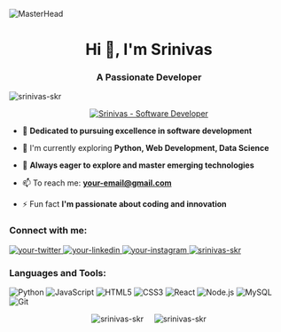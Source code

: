 ![MasterHead](https://iili.io/JU1Yhg4.gif)
<h1 align="center">Hi 👋, I'm Srinivas</h1>
<h3 align="center">A Passionate Developer</h3>

<p align="left"> <img src="https://komarev.com/ghpvc/?username=srinivas-skr&label=Profile%20views&color=0e75b6&style=flat-square" alt="srinivas-skr" /> </p>

<p align="center">
  <a href="https://github.com/srinivas-skr">
    <img src="https://readme-typing-svg.herokuapp.com?font=Fira+Code&weight=600&size=26&pause=1000&color=FFFFFF&background=0D1117_161B22¢er=true&vCenter=true&width=550&lines=Srinivas+%7C+Software+Developer;Building+Elegant+Solutions+with+Code;Passionate+about+Python%2C+Web+%26+Data+Science" alt="Srinivas - Software Developer" />
  </a>
</p>

- 🙌 **Dedicated to pursuing excellence in software development**
  
- 🌱 I'm currently exploring **Python, Web Development, Data Science**

- 💖 **Always eager to explore and master emerging technologies**

- 📫 To reach me: **your-email@gmail.com**

- ⚡ Fun fact **I'm passionate about coding and innovation**

<h3 align="left">Connect with me:</h3>
<p align="left">
<a href="https://twitter.com/your-twitter" target="_blank">
  <img src="https://img.shields.io/badge/Twitter-1DA1F2?style=for-the-badge&logo=twitter&logoColor=white" alt="your-twitter"/>
</a>
<a href="https://linkedin.com/in/your-linkedin/" target="_blank">
  <img src="https://img.shields.io/badge/LinkedIn-0077B5?style=for-the-badge&logo=linkedin&logoColor=white" alt="your-linkedin"/>
</a>
<a href="https://instagram.com/your-instagram/" target="_blank">
  <img src="https://img.shields.io/badge/Instagram-E4405F?style=for-the-badge&logo=instagram&logoColor=white" alt="your-instagram"/>
</a>
<a href="https://github.com/srinivas-skr" target="_blank">
  <img src="https://img.shields.io/badge/GitHub-181717?style=for-the-badge&logo=github&logoColor=white" alt="srinivas-skr"/>
</a>
</p>

<h3 align="left">Languages and Tools:</h3>
<p align="left"> 
  <img src="https://img.shields.io/badge/Python-3776AB?style=for-the-badge&logo=python&logoColor=white" alt="Python"/>
  <img src="https://img.shields.io/badge/JavaScript-F7DF1E?style=for-the-badge&logo=javascript&logoColor=black" alt="JavaScript"/>
  <img src="https://img.shields.io/badge/HTML5-E34F26?style=for-the-badge&logo=html5&logoColor=white" alt="HTML5"/>
  <img src="https://img.shields.io/badge/CSS3-1572B6?style=for-the-badge&logo=css3&logoColor=white" alt="CSS3"/>
  <img src="https://img.shields.io/badge/React-20232A?style=for-the-badge&logo=react&logoColor=61DAFB" alt="React"/>
  <img src="https://img.shields.io/badge/Node.js-339933?style=for-the-badge&logo=nodedotjs&logoColor=white" alt="Node.js"/>
  <img src="https://img.shields.io/badge/MySQL-4479A1?style=for-the-badge&logo=mysql&logoColor=white" alt="MySQL"/>
  <img src="https://img.shields.io/badge/Git-F05032?style=for-the-badge&logo=git&logoColor=white" alt="Git"/>
</p>

<div align="center">
  <img src="https://github-readme-stats.vercel.app/api/top-langs?username=srinivas-skr&show_icons=true&locale=en&theme=vision-friendly-dark" alt="srinivas-skr" />
     
  <img src="https://github-readme-stats.vercel.app/api?username=srinivas-skr&show_icons=true&locale=en&theme=vision-friendly-dark" alt="srinivas-skr" />
</div>
